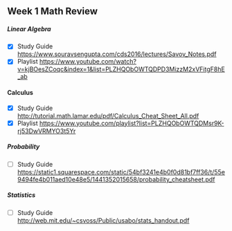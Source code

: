 ## Week 1 Math Review

##### Linear Algebra 
- [x] Study Guide https://www.souravsengupta.com/cds2016/lectures/Savov_Notes.pdf
- [x] Playlist
https://www.youtube.com/watch?v=kjBOesZCoqc&index=1&list=PLZHQObOWTQDPD3MizzM2xVFitgF8hE_ab
#### Calculus 
- [x] Study Guide
http://tutorial.math.lamar.edu/pdf/Calculus_Cheat_Sheet_All.pdf 
- [x] Playlist
https://www.youtube.com/playlist?list=PLZHQObOWTQDMsr9K-rj53DwVRMYO3t5Yr
##### Probability 
- [ ] Study Guide
https://static1.squarespace.com/static/54bf3241e4b0f0d81bf7ff36/t/55e9494fe4b011aed10e48e5/1441352015658/probability_cheatsheet.pdf
##### Statistics 
- [ ] Study Guide
http://web.mit.edu/~csvoss/Public/usabo/stats_handout.pdf

